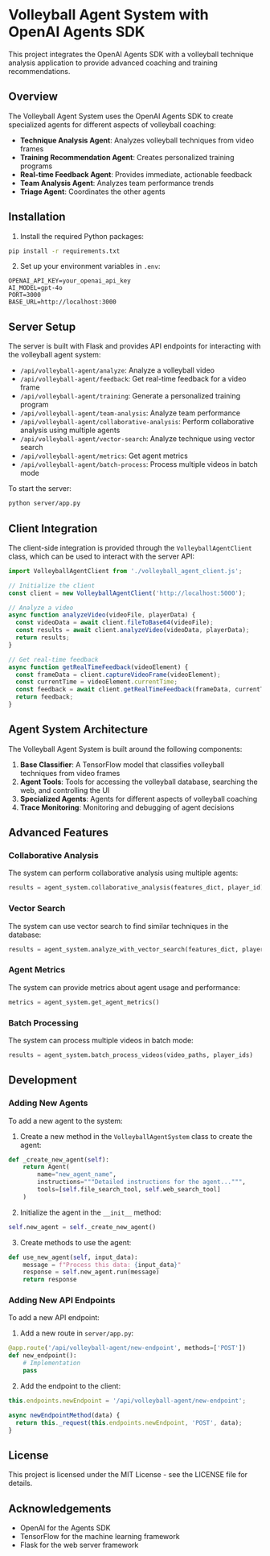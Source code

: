 # Volleyball Agent System with OpenAI Agents SDK

This project integrates the OpenAI Agents SDK with a volleyball technique analysis application to provide advanced coaching and training recommendations.

## Overview

The Volleyball Agent System uses the OpenAI Agents SDK to create specialized agents for different aspects of volleyball coaching:

- **Technique Analysis Agent**: Analyzes volleyball techniques from video frames
- **Training Recommendation Agent**: Creates personalized training programs
- **Real-time Feedback Agent**: Provides immediate, actionable feedback
- **Team Analysis Agent**: Analyzes team performance trends
- **Triage Agent**: Coordinates the other agents

## Installation

1. Install the required Python packages:

```bash
pip install -r requirements.txt
```

2. Set up your environment variables in `.env`:

```
OPENAI_API_KEY=your_openai_api_key
AI_MODEL=gpt-4o
PORT=3000
BASE_URL=http://localhost:3000
```

## Server Setup

The server is built with Flask and provides API endpoints for interacting with the volleyball agent system:

- `/api/volleyball-agent/analyze`: Analyze a volleyball video
- `/api/volleyball-agent/feedback`: Get real-time feedback for a video frame
- `/api/volleyball-agent/training`: Generate a personalized training program
- `/api/volleyball-agent/team-analysis`: Analyze team performance
- `/api/volleyball-agent/collaborative-analysis`: Perform collaborative analysis using multiple agents
- `/api/volleyball-agent/vector-search`: Analyze technique using vector search
- `/api/volleyball-agent/metrics`: Get agent metrics
- `/api/volleyball-agent/batch-process`: Process multiple videos in batch mode

To start the server:

```bash
python server/app.py
```

## Client Integration

The client-side integration is provided through the `VolleyballAgentClient` class, which can be used to interact with the server API:

```javascript
import VolleyballAgentClient from './volleyball_agent_client.js';

// Initialize the client
const client = new VolleyballAgentClient('http://localhost:5000');

// Analyze a video
async function analyzeVideo(videoFile, playerData) {
  const videoData = await client.fileToBase64(videoFile);
  const results = await client.analyzeVideo(videoData, playerData);
  return results;
}

// Get real-time feedback
async function getRealTimeFeedback(videoElement) {
  const frameData = client.captureVideoFrame(videoElement);
  const currentTime = videoElement.currentTime;
  const feedback = await client.getRealTimeFeedback(frameData, currentTime);
  return feedback;
}
```

## Agent System Architecture

The Volleyball Agent System is built around the following components:

1. **Base Classifier**: A TensorFlow model that classifies volleyball techniques from video frames
2. **Agent Tools**: Tools for accessing the volleyball database, searching the web, and controlling the UI
3. **Specialized Agents**: Agents for different aspects of volleyball coaching
4. **Trace Monitoring**: Monitoring and debugging of agent decisions

## Advanced Features

### Collaborative Analysis

The system can perform collaborative analysis using multiple agents:

```python
results = agent_system.collaborative_analysis(features_dict, player_id)
```

### Vector Search

The system can use vector search to find similar techniques in the database:

```python
results = agent_system.analyze_with_vector_search(features_dict, player_id)
```

### Agent Metrics

The system can provide metrics about agent usage and performance:

```python
metrics = agent_system.get_agent_metrics()
```

### Batch Processing

The system can process multiple videos in batch mode:

```python
results = agent_system.batch_process_videos(video_paths, player_ids)
```

## Development

### Adding New Agents

To add a new agent to the system:

1. Create a new method in the `VolleyballAgentSystem` class to create the agent:

```python
def _create_new_agent(self):
    return Agent(
        name="new_agent_name",
        instructions="""Detailed instructions for the agent...""",
        tools=[self.file_search_tool, self.web_search_tool]
    )
```

2. Initialize the agent in the `__init__` method:

```python
self.new_agent = self._create_new_agent()
```

3. Create methods to use the agent:

```python
def use_new_agent(self, input_data):
    message = f"Process this data: {input_data}"
    response = self.new_agent.run(message)
    return response
```

### Adding New API Endpoints

To add a new API endpoint:

1. Add a new route in `server/app.py`:

```python
@app.route('/api/volleyball-agent/new-endpoint', methods=['POST'])
def new_endpoint():
    # Implementation
    pass
```

2. Add the endpoint to the client:

```javascript
this.endpoints.newEndpoint = '/api/volleyball-agent/new-endpoint';

async newEndpointMethod(data) {
  return this._request(this.endpoints.newEndpoint, 'POST', data);
}
```

## License

This project is licensed under the MIT License - see the LICENSE file for details.

## Acknowledgements

- OpenAI for the Agents SDK
- TensorFlow for the machine learning framework
- Flask for the web server framework 